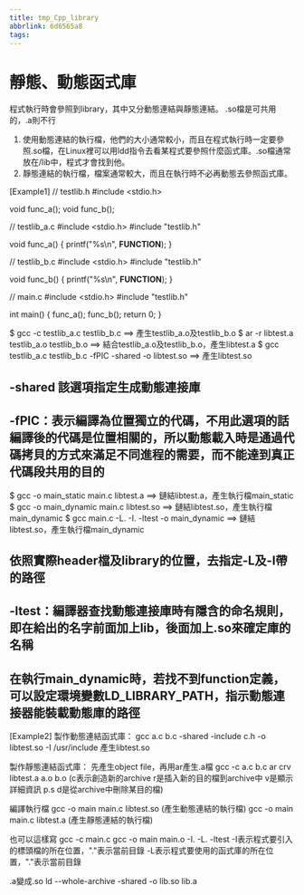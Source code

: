 ```yaml
---
title: tmp_Cpp_library
abbrlink: 6d6565a8
tags:
---
```

靜態、動態函式庫
===

程式執行時會參照到library，其中又分動態連結與靜態連結。
.so檔是可共用的，.a則不行
1. 使用動態連結的執行檔，他們的大小通常較小，而且在程式執行時一定要參照.so檔，在Linux裡可以用ldd指令去看某程式要參照什麼函式庫。.so檔通常放在/lib中，程式才會找到他。
2. 靜態連結的執行檔，檔案通常較大，而且在執行時不必再動態去參照函式庫。

[Example1]
// testlib.h
#include <stdio.h>

void func_a();
void func_b();

// testlib_a.c
#include <stdio.h>
#include "testlib.h"

void func_a()
{
    printf("%s\n", __FUNCTION__);
}

// testlib_b.c
#include <stdio.h>
#include "testlib.h"

void func_b()
{
    printf("%s\n", __FUNCTION__);
}

// main.c
#include <stdio.h>
#include "testlib.h"

int main()
{
    func_a();
    func_b();
    return 0;
}


$ gcc -c testlib_a.c testlib_b.c                           ==> 產生testlib_a.o及testlib_b.o
$ ar -r libtest.a testlib_a.o testlib_b.o                  ==> 結合testlib_a.o及testlib_b.o，產生libtest.a
$ gcc testlib_a.c testlib_b.c -fPIC -shared -o libtest.so  ==> 產生libtest.so

## -shared 該選項指定生成動態連接庫
## -fPIC：表示編譯為位置獨立的代碼，不用此選項的話編譯後的代碼是位置相關的，所以動態載入時是通過代碼拷貝的方式來滿足不同進程的需要，而不能達到真正代碼段共用的目的

$ gcc -o main_static main.c libtest.a        ==> 鏈結libtest.a，產生執行檔main_static
$ gcc -o main_dynamic main.c libtest.so      ==> 鏈結libtest.so，產生執行檔main_dynamic
$ gcc main.c -L. -I. -ltest -o main_dynamic  ==> 鏈結libtest.so，產生執行檔main_dynamic

## 依照實際header檔及library的位置，去指定-L及-I帶的路徑
## -ltest：編譯器查找動態連接庫時有隱含的命名規則，即在給出的名字前面加上lib，後面加上.so來確定庫的名稱
## 在執行main_dynamic時，若找不到function定義，可以設定環境變數LD_LIBRARY_PATH，指示動態連接器能裝載動態庫的路徑


[Example2]
製作動態連結函式庫：
gcc a.c b.c -shared -include c.h -o libtest.so -I /usr/include  產生libtest.so

製作靜態連結函式庫：
先產生object file，再用ar產生.a檔
gcc -c a.c b.c
ar crv libtest.a a.o b.o   (c表示創造新的archive r是插入新的目的檔到archive中 v是顯示詳細資訊  p.s d是從archive中刪除某目的檔)

編譯執行檔
gcc -o main main.c libtest.so (產生動態連結的執行檔)
gcc -o main main.c libtest.a   (產生靜態連結的執行檔)

也可以這樣寫
gcc -c main.c
gcc -o main main.o -I. -L. -ltest
-I表示程式要引入的標頭檔的所在位置，"."表示當前目錄
-L表示程式要使用的函式庫的所在位置，"."表示當前目錄

.a變成.so
ld --whole-archive -shared -o lib.so lib.a